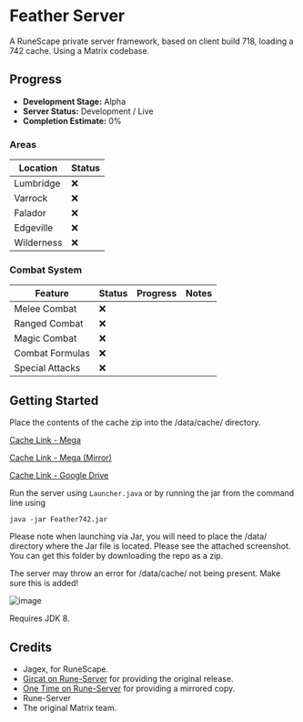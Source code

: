 # Feather Server

A RuneScape private server framework, based on client build 718, loading a 742 cache. Using a Matrix codebase. 

## Progress
- **Development Stage:** Alpha
- **Server Status:** Development / Live
- **Completion Estimate:** 0%

### Areas
| Location | Status | 
|----------|--------|
| Lumbridge | ❌ |
| Varrock | ❌ |
| Falador | ❌ |
| Edgeville | ❌ |
| Wilderness | ❌ |

### Combat System
| Feature | Status | Progress | Notes |
|---------|--------|----------|-------|
| Melee Combat | ❌ |
| Ranged Combat | ❌ |
| Magic Combat | ❌ |
| Combat Formulas | ❌ |
| Special Attacks | ❌ |

## Getting Started

Place the contents of the cache zip into the /data/cache/ directory. 

[Cache Link - Mega](https://mega.nz/file/4tBSWayR#p9-CPGRdmFC1WaIF18gNdpOclEQKex0c41KmCH6t2P0)

[Cache Link - Mega (Mirror)](https://mega.nz/file/MYxXxLyI#p9-CPGRdmFC1WaIF18gNdpOclEQKex0c41KmCH6t2P0)

[Cache Link - Google Drive](https://drive.google.com/file/d/1SyaSA9ico-VRQK7Kn4Z90rN-NeEz9Z6Q/view?usp=drive_link)

Run the server using `Launcher.java` or by running the jar from the command line using

`java -jar Feather742.jar`

Please note when launching via Jar, you will need to place the /data/ directory where the Jar file is located. Please see the attached screenshot. You can get this folder by downloading the repo as a zip.

The server may throw an error for /data/cache/ not being present. Make sure this is added!

![image](https://github.com/user-attachments/assets/6071a710-7043-4758-b088-4077d4d995d9)

Requires JDK 8.

## Credits
- Jagex, for RuneScape.
- [Gircat on Rune-Server](https://rune-server.org/members/gircat.247379/) for providing the original release.
- [One Time on Rune-Server](https://rune-server.org/members/one-time.325253/) for providing a mirrored copy.
- Rune-Server
- The original Matrix team.
